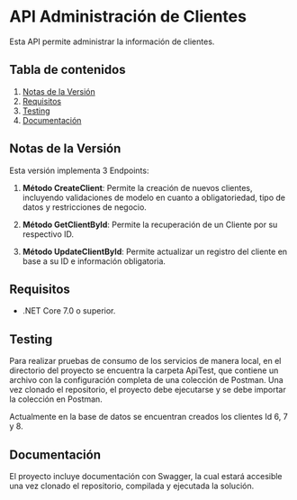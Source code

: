 # API Administración de Clientes

Esta API permite administrar la información de clientes.

## Tabla de contenidos

1. [Notas de la Versión](#notas-de-la-versión)
2. [Requisitos](#requisitos)
3. [Testing](#testing)
4. [Documentación](#documentación)

## Notas de la Versión

Esta versión implementa 3 Endpoints:

1. **Método CreateClient**: Permite la creación de nuevos clientes, incluyendo validaciones de modelo en cuanto a obligatoriedad, tipo de datos y restricciones de negocio.
   
2. **Método GetClientById**: Permite la recuperación de un Cliente por su respectivo ID.
   
3. **Método UpdateClientById**: Permite actualizar un registro del cliente en base a su ID e información obligatoria.

## Requisitos

- .NET Core 7.0 o superior.

## Testing

Para realizar pruebas de consumo de los servicios de manera local, en el directorio del proyecto se encuentra la carpeta ApiTest, que contiene un archivo con la configuración completa de una colección de Postman. Una vez clonado el repositorio, el proyecto debe ejecutarse y se debe importar la colección en Postman.

Actualmente en la base de datos se encuentran creados los clientes Id 6, 7 y 8.

## Documentación

El proyecto incluye documentación con Swagger, la cual estará accesible una vez clonado el repositorio, compilada y ejecutada la solución.
